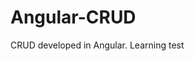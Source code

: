 # Angular-CRUD
CRUD developed in Angular. Learning test

<img src="https://ibb.co/84PKgcG" alt='' />
